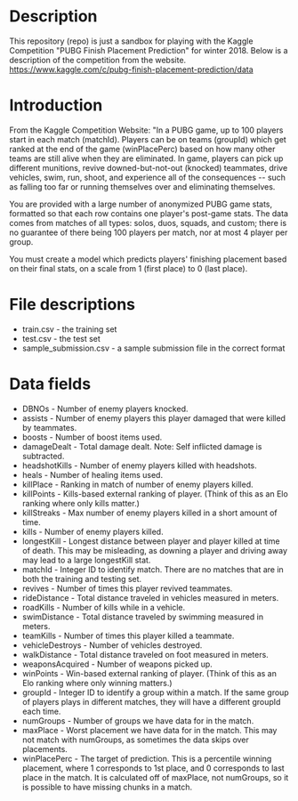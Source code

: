 # Description
This repository (repo) is just a sandbox for playing with the Kaggle Competition "PUBG Finish Placement Prediction" for winter 2018. Below is a description of the competition from the website.
https://www.kaggle.com/c/pubg-finish-placement-prediction/data

# Introduction
From the Kaggle Competition Website:
"In a PUBG game, up to 100 players start in each match (matchId). Players can be on teams (groupId) which get ranked at the end of the game (winPlacePerc) based on how many other teams are still alive when they are eliminated. In game, players can pick up different munitions, revive downed-but-not-out (knocked) teammates, drive vehicles, swim, run, shoot, and experience all of the consequences -- such as falling too far or running themselves over and eliminating themselves.

You are provided with a large number of anonymized PUBG game stats, formatted so that each row contains one player's post-game stats. The data comes from matches of all types: solos, duos, squads, and custom; there is no guarantee of there being 100 players per match, nor at most 4 player per group.

You must create a model which predicts players' finishing placement based on their final stats, on a scale from 1 (first place) to 0 (last place).

# File descriptions

* train.csv - the training set
* test.csv - the test set
* sample_submission.csv - a sample submission file in the correct format

# Data fields

* DBNOs - Number of enemy players knocked.
* assists - Number of enemy players this player damaged that were killed by teammates.
* boosts - Number of boost items used.
* damageDealt - Total damage dealt. Note: Self inflicted damage is subtracted.
* headshotKills - Number of enemy players killed with headshots.
* heals - Number of healing items used.
* killPlace - Ranking in match of number of enemy players killed.
* killPoints - Kills-based external ranking of player. (Think of this as an Elo ranking where only kills matter.)
* killStreaks - Max number of enemy players killed in a short amount of time.
* kills - Number of enemy players killed.
* longestKill - Longest distance between player and player killed at time of death. This may be misleading, as downing a player and driving away may lead to a large longestKill stat.
* matchId - Integer ID to identify match. There are no matches that are in both the training and testing set.
* revives - Number of times this player revived teammates.
* rideDistance - Total distance traveled in vehicles measured in meters.
* roadKills - Number of kills while in a vehicle.
* swimDistance - Total distance traveled by swimming measured in meters.
* teamKills - Number of times this player killed a teammate.
* vehicleDestroys - Number of vehicles destroyed.
* walkDistance - Total distance traveled on foot measured in meters.
* weaponsAcquired - Number of weapons picked up.
* winPoints - Win-based external ranking of player. (Think of this as an Elo ranking where only winning matters.)
* groupId - Integer ID to identify a group within a match. If the same group of players plays in different matches, they will have a different groupId each time.
* numGroups - Number of groups we have data for in the match.
* maxPlace - Worst placement we have data for in the match. This may not match with numGroups, as sometimes the data skips over placements.
* winPlacePerc - The target of prediction. This is a percentile winning placement, where 1 corresponds to 1st place, and 0 corresponds to last place in the match. It is calculated off of maxPlace, not numGroups, so it is possible to have missing chunks in a match.